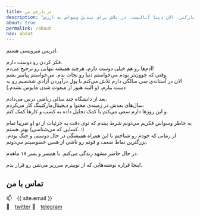 ```yaml
---
title: درباره‌ی من
description: "ادریس میرویسی. قبلا دیجیتال‌مارکتر، الان دیتا آنالیست، در تلاش برای تبدیل وسواس به ارزش."   
about: true
permalink: /about
nav: about
--- 
```


ادریس میرویسی هستم.

فکر کردن رو دوست دارم.  
آدم‌ها رو هم خیلی دوست دارم، هرچند همیشه تنهایی رو ترجیح می‌دم!   
وقتی که جوون‌تر بودم می‌خواستم دنیا رو نجات بدم. می‌خواستم پیامبر بشم.  
الان در آستانه‌ی سی سالگی دارم تلاش می‌کنم با پول درآوردن آزادی شخصیم رو به دست بیارم. (و البته هنوز از مبعوث شدن مایوس نشدم.)  

بعد از دانشگاه چند سالی ریاضی درس می‌دادم.  
سال‌های بعدش در زمینه‌ی محتوا و دیجیتال‌مارکتینگ کار می‌کردم.  
و این روزها دارم سعی می‌کنم با کمک تحلیل داده به کسب و کارها کمک کنم.

به خاطر وسواس فکریم می‌تونم شرط ببندم که توی دقت به جزئیات از تو (و تقریبا تمام کسایی که می‌شناسی) بهتر هستم. :)  
از زمانی که خودم رو شناختم با این همراه همیشگی در حال دوستی و جنگ بودم. بزرگترین نقاط ضعف و قوتم رو ناشی از همین خصوصیتم می‌دونم.  

در حال حاضر مشهد زندگی می‌کنم. با همسر و پسر ۱۸ ماهه‌م.

اینجا قراره نوشته‌هایی که از توییترم سرریز می‌شن رو قرار بدم.

## تماس با من 

📫&emsp;{{ site.email }}  
🐥&emsp;[twitter](https://twitter.com/edrism_ir)
📱&emsp;[telegram](https://t.me/edrismir)
